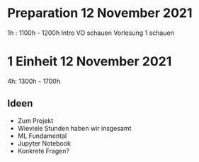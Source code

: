 # Preparation 12 November 2021
1h : 1100h - 1200h
Intro VO schauen
Vorlesung 1 schauen

# 1 Einheit 12 November 2021
4h: 1300h - 1700h

## Ideen
* Zum Projekt
* Wieviele Stunden haben wir insgesamt
* ML Fundamental
* Jupyter Notebook
* Konkrete Fragen?